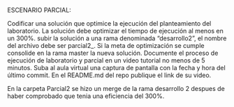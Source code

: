 ESCENARIO PARCIAL:

Codificar una solución que optimice la ejecución del planteamiento del laboratorio.
La solución debe optimizar el tiempo de ejecución al menos en un 300%.
subir la solución a una rama denominada “desarrollo2”, el nombre del archivo debe ser parcial2_.
Si la meta de optimización se cumple consolide en la rama master la nueva solución.
Documente el proceso de ejecución de laboratorio y parcial en un video tutorial no menos de 5 minutos.
Suba al aula virtual una captura de pantalla con la fecha y hora del último commit.
En el README.md del repo publique el link de su video.

En la carpeta Parcial2 se hizo un merge de la rama desarrollo 2 despues de haber comprobado que tenia una eficiencia del 300%. 
